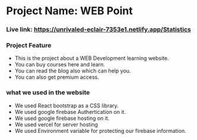 # Project Name: WEB Point #
### Live link:  https://unrivaled-eclair-7353e1.netlify.app/Statistics ###
### Project Feature ###
* This is the project about a WEB Development learning website.
* You can buy courses here and learn.
* You can read the blog also which can help you.
* You can also get premium access.

### what we used in the website ###
* We used React bootstrap as a CSS library.
* We used google firebase Authertication on it.
* We used google firebase hosting on it.
* We used vercel for server hosting
* We used Environment variable for protecting our firebase information.